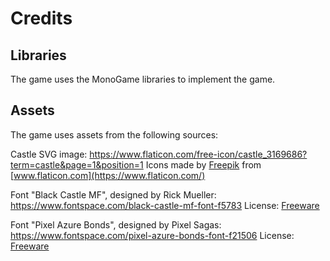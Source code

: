 # Credits

## Libraries

The game uses the MonoGame libraries to implement the game.

## Assets

The game uses assets from the following sources:

Castle SVG image:
https://www.flaticon.com/free-icon/castle_3169686?term=castle&page=1&position=1
Icons made by [Freepik](http://www.freepik.com/) from [www.flaticon.com](https://www.flaticon.com/)

Font "Black Castle MF", designed by Rick Mueller:
https://www.fontspace.com/black-castle-mf-font-f5783
License: [Freeware](https://www.fontspace.com/help#license-3)

Font "Pixel Azure Bonds", designed by Pixel Sagas:
https://www.fontspace.com/pixel-azure-bonds-font-f21506
License: [Freeware](https://www.fontspace.com/help#license-3)
